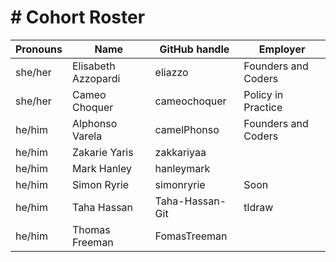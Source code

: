 # # Cohort Roster

| Pronouns   | Name                   | GitHub handle           | Employer                          |
| ---------- | ---------------------- | ----------------------- | --------------------------------- |
|  she/her   |  Elisabeth Azzopardi   | eliazzo                 | Founders and Coders               |
|  she/her   |  Cameo Choquer         | cameochoquer            | Policy in Practice                |
|  he/him    |  Alphonso Varela       | camelPhonso             | Founders and Coders               |
|  he/him    |  Zakarie Yaris         | zakkariyaa              |                                   |
|  he/him    |  Mark Hanley           | hanleymark              |                                   |
|  he/him    |  Simon Ryrie           | simonryrie              | Soon                              |
|  he/him    |  Taha Hassan           | Taha-Hassan-Git         | tldraw                            |
|  he/him    |  Thomas Freeman        | FomasTreeman            |                                   |

